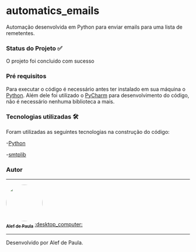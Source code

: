 # automatics_emails
Automação desenvolvida em Python para enviar emails para uma lista de remetentes.
### Status do Projeto :white_check_mark:
O projeto foi concluido com sucesso 

### Pré requisitos
Para executar o código é necessário antes ter instalado em sua máquina o [Python](https://www.python.org/). Além dele foi utilizado o [PyCharm](https://www.jetbrains.com/pt-br/pycharm/download/) para desenvolvimento do código, não é necessário nenhuma biblioteca a mais.

### Tecnologias utilizadas :hammer_and_wrench:
Foram utilizadas as seguintes tecnologias na construção do código:

-[Python](https://www.python.org/)

-[smtplib](https://docs.python.org/3/library/smtplib.html)

### Autor
---

<a href="https://www.linkedin.com/in/alef-paula-aa98041ba/">
 <img style="border-radius: 50%;" src="https://media-exp1.licdn.com/dms/image/C5603AQHQhVF1DcK4BQ/profile-displayphoto-shrink_800_800/0/1626360406690?e=1632960000&v=beta&t=tMjskRXeBS5gWFRKy-a55Kvm7td-bQI5hyxwzHlS5mQ" width="100px;" alt=""/>
 <br />
 <sub><b>Alef de Paula</b></sub></a> <a href="https://www.linkedin.com/in/alef-paula-aa98041ba/ title="LinkedIn">:desktop_computer:</a>
 
 --- 
Desenvolvido por Alef de Paula. 
